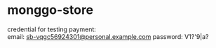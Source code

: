 # monggo-store

credential for testing payment:
<br/>
email: sb-vqgc56924301@personal.example.com
password: V1?'9|a?
